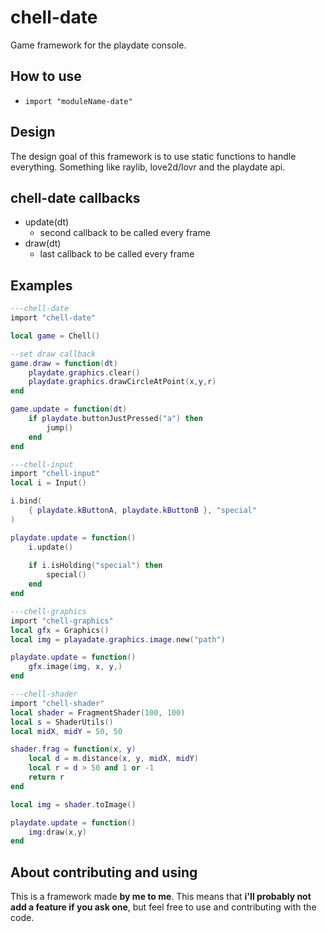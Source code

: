 # chell-date
Game framework for the playdate console.

## How to use

- `import "moduleName-date"`

## Design

The design goal of this framework is to use static functions to handle everything. Something like raylib, love2d/lovr and the playdate api.  

## chell-date callbacks

- update(dt)
	- second callback to be called every frame
- draw(dt)
	- last callback to be called every frame

## Examples

```lua
---chell-date
import "chell-date"

local game = Chell()

--set draw callback
game.draw = function(dt)
	playdate.graphics.clear()
	playdate.graphics.drawCircleAtPoint(x,y,r)
end

game.update = function(dt)
	if playdate.buttonJustPressed("a") then
		jump()
	end
end
```
```lua
---chell-input
import "chell-input"
local i = Input()

i.bind(
	{ playdate.kButtonA, playdate.kButtonB }, "special"
)

playdate.update = function()
	i.update()
	
	if i.isHolding("special") then
		special()
	end
end
```
```lua
---chell-graphics
import "chell-graphics"
local gfx = Graphics()
local img = playadate.graphics.image.new("path")

playdate.update = function()
	gfx.image(img, x, y,)
end
```
```lua
---chell-shader
import "chell-shader"
local shader = FragmentShader(100, 100)
local s = ShaderUtils()
local midX, midY = 50, 50

shader.frag = function(x, y)
	local d = m.distance(x, y, midX, midY)
	local r = d > 50 and 1 or -1
	return r
end

local img = shader.toImage()

playdate.update = function()
	img:draw(x,y)
end

```

## About contributing and using

This is a framework made **by me to me**. This means that **i'll probably not add a feature if you ask one**, but feel free to use and contributing with the code.  
